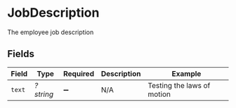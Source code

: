 # JobDescription

The employee job description


## Fields

| Field                      | Type                       | Required                   | Description                | Example                    |
| -------------------------- | -------------------------- | -------------------------- | -------------------------- | -------------------------- |
| `text`                     | *?string*                  | :heavy_minus_sign:         | N/A                        | Testing the laws of motion |